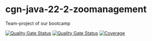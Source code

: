 # cgn-java-22-2-zoomanagement
Team-project of our bootcamp

[![Quality Gate Status](https://sonarcloud.io/api/project_badges/measure?project=neuefische_cgn-java-22-2-zoomanagement-frontend&metric=alert_status)](https://sonarcloud.io/summary/new_code?id=neuefische_cgn-java-22-2-zoomanagement-frontend)
[![Quality Gate Status](https://sonarcloud.io/api/project_badges/measure?project=neuefische_cgn-java-22-2-zoomanagement-backend&metric=alert_status)](https://sonarcloud.io/summary/new_code?id=neuefische_cgn-java-22-2-zoomanagement-backend)
[![Coverage](https://sonarcloud.io/api/project_badges/measure?project=neuefische_cgn-java-22-2-zoomanagement-backend&metric=coverage)](https://sonarcloud.io/summary/new_code?id=neuefische_cgn-java-22-2-zoomanagement-backend)
